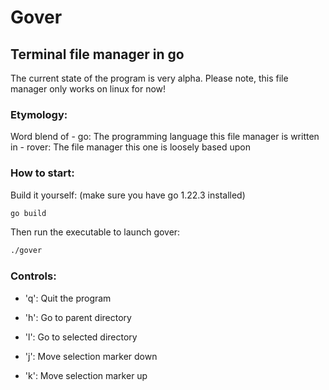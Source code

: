 # Gover
## Terminal file manager in go
The current state of the program is very alpha.
Please note, this file manager only works on linux for now!

### Etymology:
Word blend of
    - go: The programming language this file manager is written in
    - rover: The file manager this one is loosely based upon

### How to start:
Build it yourself: (make sure you have go 1.22.3 installed)
```bash
go build
```
Then run the executable to launch gover:
```bash
./gover
```

### Controls:
- 'q':  Quit the program

- 'h':  Go to parent directory
- 'l':  Go to selected directory
- 'j':  Move selection marker down
- 'k':  Move selection marker up

